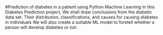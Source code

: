 #Prediction of diabetes in a patient using Python Machine Learning
 In this Diabetes Prediction project, We shall draw conclusions from the diabetic data set. Their distribution, classifications, and causes for causing diabetes in individuals  We will also create a suitable ML model to foretell whether a person will develop diabetes or not.
